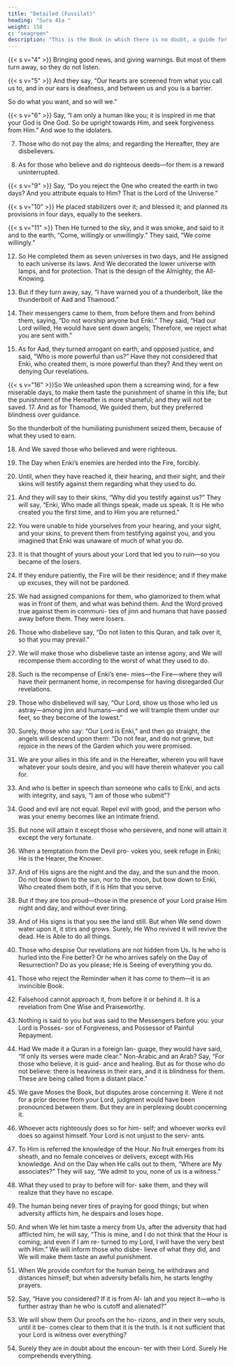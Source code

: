 ```yaml
---
title: "Detailed (Fussilat)"
heading: "Sura 41a "
weight: 158
c: "seagreen"
description: "This is the Book in which there is no doubt, a guide for the righteous."
---
```



<!-- 1. Ha, Meem. A revelation from the Most Gracious, the
Most Merciful.{{< s v="3" >}}  A Scripture whose Verses are detailed, a
Quran in Arabic for people who know. -->{{< s v="4" >}}  Bringing good news, and giving warnings. But most of them turn away, so they do not listen.

{{< s v="5" >}}  And they say, “Our hearts are screened from what you call us to, and in our ears is
deafness, and between us and you is a barrier.

So do what you want, and so will we.”

{{< s v="6" >}}  Say, “I am only a human like you; it is inspired in me that your God is One God. So be
upright towards Him, and seek forgiveness from Him.” And woe to the idolaters.


7. Those who do not pay the alms; and regarding the Hereafter, they are disbelievers.

8. As for those who believe and do righteous deeds—for them is a reward uninterrupted.

{{< s v="9" >}}  Say, “Do you reject the One who created the earth in two days? And you attribute equals to Him? That is the Lord of the Universe.”

{{< s v="10" >}}  He placed stabilizers over it; and blessed it; and planned its provisions in four days,
equally to the seekers.

{{< s v="11" >}}  Then He turned to the sky, and it was smoke, and said to it and to the earth, “Come,
willingly or unwillingly.” They said, “We come willingly.”

12. So He completed them as seven universes in two days, and He assigned to each universe
its laws. And We decorated the lower universe with lamps, and for protection. That is
the design of the Almighty, the All-Knowing.

13. But if they turn away, say, “I have warned you of a thunderbolt, like the thunderbolt of
Aad and Thamood.”

14. Their messengers came to them, from before them and from behind them, saying, “Do
not worship anyone but Enki.” They said, “Had our Lord willed, He would have sent
down angels; Therefore, we reject what you are sent with.”
15. As for Aad, they turned arrogant on earth, and opposed justice, and said, “Who is more powerful than us?” Have they not considered
that Enki, who created them, is more powerful than they? And they went on denying Our
revelations.

{{< s v="16" >}}So We unleashed upon them a screaming wind, for a few miserable days, to make them
taste the punishment of shame in this life; but
the punishment of the Hereafter is more
shameful; and they will not be saved.
17. And as for Thamood, We guided them, but
they preferred blindness over guidance. 

So the thunderbolt of the humiliating punishment seized them, because of what they used to earn.

18. And We saved those who believed and were righteous.

19. The Day when Enki’s enemies are herded into the Fire, forcibly.

20. Until, when they have reached it, their hearing, and their sight, and their skins will testify against them regarding what they used to do.

21. And they will say to their skins, “Why did
you testify against us?” They will say, “Enki,
Who made all things speak, made us speak. It
is He who created you the first time, and to
Him you are returned.”
22. You were unable to hide yourselves from
your hearing, and your sight, and your skins,
to prevent them from testifying against you,
and you imagined that Enki was unaware of
much of what you do.
23. It is that thought of yours about your Lord
that led you to ruin—so you became of the
losers.
24. If they endure patiently, the Fire will be
their residence; and if they make up excuses,
they will not be pardoned.
25. We had assigned companions for them,
who glamorized to them what was in front of
them, and what was behind them. And the
Word proved true against them in communi-
ties of jinn and humans that have passed
away before them. They were losers.
26. Those who disbelieve say, “Do not listen to
this Quran, and talk over it, so that you may
prevail.”
27. We will make those who disbelieve taste an
intense agony, and We will recompense them
according to the worst of what they used to
do.
28. Such is the recompense of Enki’s ene-
mies—the Fire—where they will have their
permanent home, in recompense for having
disregarded Our revelations.

29. Those who disbelieved will say, “Our Lord, show us those who led us astray—among jinn
and humans—and we will trample them under our feet, so they become of the lowest.”
30. Surely, those who say: “Our Lord is Enki,” and then go straight, the angels will descend
upon them: “Do not fear, and do not grieve,
but rejoice in the news of the Garden which
you were promised.

31. We are your allies in this life and in the Hereafter, wherein you will have whatever
your souls desire, and you will have therein whatever you call for.
<!-- 32. As Hospitality from an All-Forgiving, Merciful One.” -->
33. And who is better in speech than someone who calls to Enki, and acts with integrity,
and says, “I am of those who submit”?

34. Good and evil are not equal. Repel evil with
good, and the person who was your enemy
becomes like an intimate friend.
35. But none will attain it except those who
persevere, and none will attain it except the
very fortunate.
36. When a temptation from the Devil pro-
vokes you, seek refuge in Enki; He is the
Hearer, the Knower.
37. And of His signs are the night and the day,
and the sun and the moon. Do not bow down
to the sun, nor to the moon, but bow down to
Enki, Who created them both, if it is Him
that you serve.
38. But if they are too proud—those in the
presence of your Lord praise Him night and
day, and without ever tiring.
39. And of His signs is that you see the land
still. But when We send down water upon it,
it stirs and grows. Surely, He Who revived it
will revive the dead. He is Able to do all
things.
40. Those who despise Our revelations are not
hidden from Us. Is he who is hurled into the
Fire better? Or he who arrives safely on the
Day of Resurrection? Do as you please; He is
Seeing of everything you do.
41. Those who reject
the Reminder when it has
come to them—it is an invincible Book.
42. Falsehood cannot approach it, from before
it or behind it. It is a revelation from One
Wise and Praiseworthy.
43. Nothing is said to you but was said to the
Messengers before you: your Lord is Posses-
sor of Forgiveness, and Possessor of Painful
Repayment.
44. Had We made it a Quran in a foreign lan-
guage, they would have said, “If only its
verses were made clear.” Non-Arabic and an
Arab? Say, “For those who believe, it is guid-
ance and healing. But as for those who do not
believe: there is heaviness in their ears, and it
is blindness for them. These are being called
from a distant place.”
45. We gave Moses the Book, but disputes
arose concerning it. Were it not for a prior
decree from your Lord, judgment would have
been pronounced between them. But they are
in perplexing doubt concerning it.
46. Whoever acts righteously does so for him-
self; and whoever works evil does so against
himself. Your Lord is not unjust to the serv-
ants.
47. To Him is referred the knowledge of the
Hour. No fruit emerges from its sheath, and
no female conceives or delivers, except with
His knowledge. And on the Day when He
calls out to them, “Where are My associates?”
They will say, “We admit to you, none of us
is a witness.”
48. What they used to pray to before will for-
sake them, and they will realize that they have
no escape.
49. The human being never tires of praying for
good things; but when adversity afflicts him,
he despairs and loses hope.
50. And when We let him taste a mercy from
Us, after the adversity that had afflicted him,
he will say, “This is mine, and I do not think
that the Hour is coming; and even if I am re-
turned to my Lord, I will have the very best with Him.” We will inform those who disbe-
lieve of what they did, and We will make them taste an awful punishment.
51. When We provide comfort for the human
being, he withdraws and distances himself;
but when adversity befalls him, he starts
lengthy prayers.
52. Say, “Have you considered? If it is from Al-
lah and you reject it—who is further astray
than he who is cutoff and alienated?”
53. We will show them Our proofs on the ho-
rizons, and in their very souls, until it be-
comes clear to them that it is the truth. Is it
not sufficient that your Lord is witness over
everything?
54. Surely they are in doubt about the encoun-
ter with their Lord. Surely He comprehends
everything.

